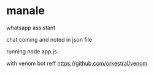 # manale
whatsapp assistant

chat coming and noted in json file

running
node app.js


with venom bot reff https://github.com/orkestral/venom
